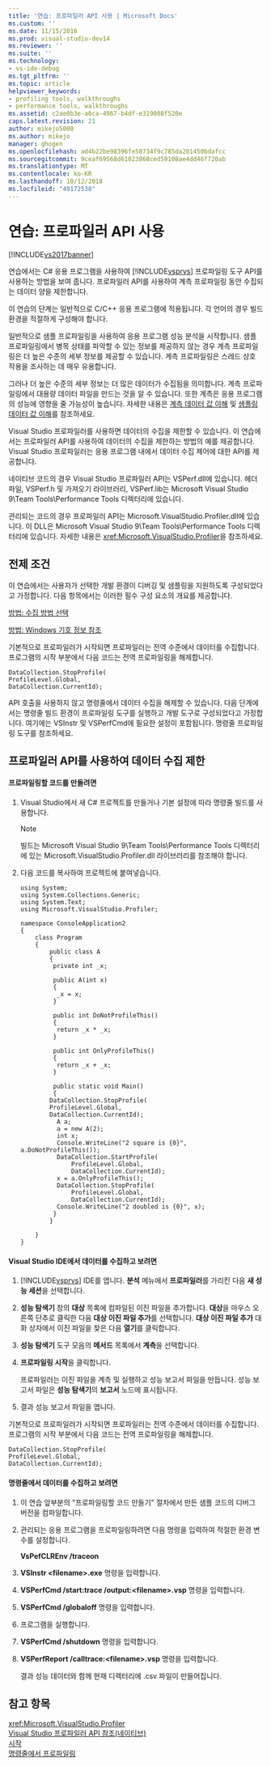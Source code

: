 ```yaml
---
title: '연습: 프로파일러 API 사용 | Microsoft Docs'
ms.custom: ''
ms.date: 11/15/2016
ms.prod: visual-studio-dev14
ms.reviewer: ''
ms.suite: ''
ms.technology:
- vs-ide-debug
ms.tgt_pltfrm: ''
ms.topic: article
helpviewer_keywords:
- profiling tools, walkthroughs
- performance tools, walkthroughs
ms.assetid: c2ae0b3e-a0ca-4967-b4df-e319008f520e
caps.latest.revision: 21
author: mikejo5000
ms.author: mikejo
manager: ghogen
ms.openlocfilehash: ad4b22be98396fe58734f9c785da201450bdafcc
ms.sourcegitcommit: 9ceaf69568d61023868ced59108ae4dd46f720ab
ms.translationtype: MT
ms.contentlocale: ko-KR
ms.lasthandoff: 10/12/2018
ms.locfileid: "49172538"
---
```

# <a name="walkthrough-using-profiler-apis"></a>연습: 프로파일러 API 사용
[!INCLUDE[vs2017banner](../includes/vs2017banner.md)]

연습에서는 C# 응용 프로그램을 사용하여 [!INCLUDE[vsprvs](../includes/vsprvs-md.md)] 프로파일링 도구 API를 사용하는 방법을 보여 줍니다. 프로파일러 API를 사용하여 계측 프로파일링 동안 수집되는 데이터 양을 제한합니다.  
  
 이 연습의 단계는 일반적으로 C/C++ 응용 프로그램에 적용됩니다. 각 언어의 경우 빌드 환경을 적절하게 구성해야 합니다.  
  
 일반적으로 샘플 프로파일링을 사용하여 응용 프로그램 성능 분석을 시작합니다. 샘플 프로파일링에서 병목 상태를 파악할 수 있는 정보를 제공하지 않는 경우 계측 프로파일링은 더 높은 수준의 세부 정보를 제공할 수 있습니다. 계측 프로파일링은 스레드 상호 작용을 조사하는 데 매우 유용합니다.  
  
 그러나 더 높은 수준의 세부 정보는 더 많은 데이터가 수집됨을 의미합니다. 계측 프로파일링에서 대용량 데이터 파일을 만드는 것을 알 수 있습니다. 또한 계측은 응용 프로그램의 성능에 영향을 줄 가능성이 높습니다. 자세한 내용은 [계측 데이터 값 이해](../profiling/understanding-instrumentation-data-values.md) 및 [샘플링 데이터 값 이해](../profiling/understanding-sampling-data-values.md)를 참조하세요.  
  
 Visual Studio 프로파일러를 사용하면 데이터의 수집을 제한할 수 있습니다. 이 연습에서는 프로파일러 API를 사용하여 데이터의 수집을 제한하는 방법의 예를 제공합니다. Visual Studio 프로파일러는 응용 프로그램 내에서 데이터 수집 제어에 대한 API를 제공합니다.  
  
 네이티브 코드의 경우 Visual Studio 프로파일러 API는 VSPerf.dll에 있습니다. 헤더 파일, VSPerf.h 및 가져오기 라이브러리, VSPerf.lib는 Microsoft Visual Studio 9\Team Tools\Performance Tools 디렉터리에 있습니다.  
  
 관리되는 코드의 경우 프로파일러 API는 Microsoft.VisualStudio.Profiler.dll에 있습니다. 이 DLL은 Microsoft Visual Studio 9\Team Tools\Performance Tools 디렉터리에 있습니다. 자세한 내용은 <xref:Microsoft.VisualStudio.Profiler>을 참조하세요.  
  
## <a name="prerequisites"></a>전제 조건  
 이 연습에서는 사용자가 선택한 개발 환경이 디버깅 및 샘플링을 지원하도록 구성되었다고 가정합니다. 다음 항목에서는 이러한 필수 구성 요소의 개요를 제공합니다.  
  
 [방법: 수집 방법 선택](../profiling/how-to-choose-collection-methods.md)  
  
 [방법: Windows 기호 정보 참조](../profiling/how-to-reference-windows-symbol-information.md)  
  
 기본적으로 프로파일러가 시작되면 프로파일러는 전역 수준에서 데이터를 수집합니다. 프로그램의 시작 부분에서 다음 코드는 전역 프로파일링을 해제합니다.  
  
```  
DataCollection.StopProfile(  
ProfileLevel.Global,  
DataCollection.CurrentId);  
```  
  
 API 호출을 사용하지 않고 명령줄에서 데이터 수집을 해제할 수 있습니다. 다음 단계에서는 명령줄 빌드 환경이 프로파일링 도구를 실행하고 개발 도구로 구성되었다고 가정합니다. 여기에는 VSInstr 및 VSPerfCmd에 필요한 설정이 포함됩니다. 명령줄 프로파일링 도구를 참조하세요.  
  
## <a name="limiting-data-collection-using-profiler-apis"></a>프로파일러 API를 사용하여 데이터 수집 제한  
  
#### <a name="to-create-the-code-to-profile"></a>프로파일링할 코드를 만들려면  
  
1.  Visual Studio에서 새 C# 프로젝트를 만들거나 기본 설정에 따라 명령줄 빌드를 사용합니다.  
  
    > [!NOTE]
    >  빌드는 Microsoft Visual Studio 9\Team Tools\Performance Tools 디렉터리에 있는 Microsoft.VisualStudio.Profiler.dll 라이브러리를 참조해야 합니다.  
  
2.  다음 코드를 복사하여 프로젝트에 붙여넣습니다.  
  
    ```  
    using System;  
    using System.Collections.Generic;  
    using System.Text;  
    using Microsoft.VisualStudio.Profiler;  
  
    namespace ConsoleApplication2  
    {  
        class Program  
        {  
            public class A  
            {  
             private int _x;  
  
             public A(int x)  
             {  
              _x = x;  
             }  
  
             public int DoNotProfileThis()  
             {  
              return _x * _x;  
             }  
  
             public int OnlyProfileThis()  
             {  
              return _x + _x;  
             }  
  
             public static void Main()  
             {  
            DataCollection.StopProfile(  
            ProfileLevel.Global,  
            DataCollection.CurrentId);  
              A a;  
              a = new A(2);  
              int x;      
              Console.WriteLine("2 square is {0}", a.DoNotProfileThis());  
              DataCollection.StartProfile(  
                  ProfileLevel.Global,  
                  DataCollection.CurrentId);  
              x = a.OnlyProfileThis();  
              DataCollection.StopProfile(  
                  ProfileLevel.Global,   
                  DataCollection.CurrentId);  
              Console.WriteLine("2 doubled is {0}", x);  
             }  
            }  
  
        }  
    }  
    ```  
  
#### <a name="to-collect-and-view-data-in-the-visual-studio-ide"></a>Visual Studio IDE에서 데이터를 수집하고 보려면  
  
1.  [!INCLUDE[vsprvs](../includes/vsprvs-md.md)] IDE를 엽니다. **분석** 메뉴에서 **프로파일러**를 가리킨 다음 **새 성능 세션**을 선택합니다.  
  
2.  **성능 탐색기** 창의 **대상** 목록에 컴파일된 이진 파일을 추가합니다. **대상**을 마우스 오른쪽 단추로 클릭한 다음 **대상 이진 파일 추가**를 선택합니다. **대상 이진 파일 추가** 대화 상자에서 이진 파일을 찾은 다음 **열기**를 클릭합니다.  
  
3.  **성능 탐색기** 도구 모음의 **메서드** 목록에서 **계측**을 선택합니다.  
  
4.  **프로파일링 시작**을 클릭합니다.  
  
     프로파일러는 이진 파일을 계측 및 실행하고 성능 보고서 파일을 만듭니다. 성능 보고서 파일은 **성능 탐색기**의 **보고서** 노드에 표시됩니다.  
  
5.  결과 성능 보고서 파일을 엽니다.  
  
 기본적으로 프로파일러가 시작되면 프로파일러는 전역 수준에서 데이터를 수집합니다. 프로그램의 시작 부분에서 다음 코드는 전역 프로파일링을 해제합니다.  
  
```  
DataCollection.StopProfile(  
ProfileLevel.Global,  
DataCollection.CurrentId);  
```  
  
#### <a name="to-collect-and-view-data-at-the-command-line"></a>명령줄에서 데이터를 수집하고 보려면  
  
1.  이 연습 앞부분의 "프로파일링할 코드 만들기" 절차에서 만든 샘플 코드의 디버그 버전을 컴파일합니다.  
  
2.  관리되는 응용 프로그램을 프로파일링하려면 다음 명령을 입력하여 적절한 환경 변수를 설정합니다.  
  
     **VsPefCLREnv /traceon**  
  
3.  **VSInstr \<filename>.exe** 명령을 입력합니다.  
  
4.  **VSPerfCmd /start:trace /output:\<filename>.vsp** 명령을 입력합니다.  
  
5.  **VSPerfCmd /globaloff** 명령을 입력합니다.  
  
6.  프로그램을 실행합니다.  
  
7.  **VSPerfCmd /shutdown** 명령을 입력합니다.  
  
8.  **VSPerfReport /calltrace:\<filename>.vsp** 명령을 입력합니다.  
  
     결과 성능 데이터와 함께 현재 디렉터리에 .csv 파일이 만들어집니다.  
  
## <a name="see-also"></a>참고 항목  
 <xref:Microsoft.VisualStudio.Profiler>   
 [Visual Studio 프로파일러 API 참조(네이티브)](../profiling/visual-studio-profiler-api-reference-native.md)   
 [시작](../profiling/getting-started-with-performance-tools.md)   
 [명령줄에서 프로파일링](../profiling/using-the-profiling-tools-from-the-command-line.md)



